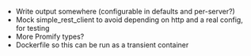 * Write output somewhere (configurable in defaults and per-server?)
* Mock simple_rest_client to avoid depending on http and a real config, for testing
* More Promify types?
* Dockerfile so this can be run as a transient container
